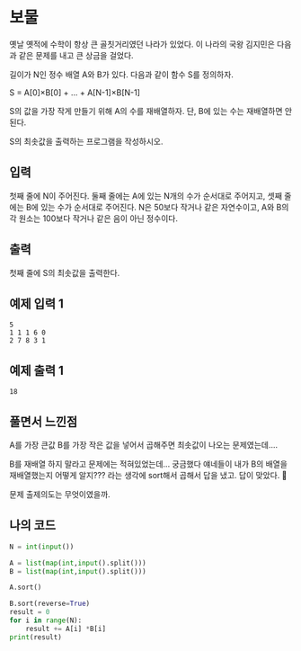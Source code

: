 # 보물

옛날 옛적에 수학이 항상 큰 골칫거리였던 나라가 있었다. 이 나라의 국왕 김지민은 다음과 같은 문제를 내고 큰 상금을 걸었다.

길이가 N인 정수 배열 A와 B가 있다. 다음과 같이 함수 S를 정의하자.

S = A[0]×B[0] + ... + A[N-1]×B[N-1]

S의 값을 가장 작게 만들기 위해 A의 수를 재배열하자. 단, B에 있는 수는 재배열하면 안 된다.

S의 최솟값을 출력하는 프로그램을 작성하시오.

## 입력

첫째 줄에 N이 주어진다. 둘째 줄에는 A에 있는 N개의 수가 순서대로 주어지고, 셋째 줄에는 B에 있는 수가 순서대로 주어진다. N은 50보다 작거나 같은 자연수이고, A와 B의 각 원소는 100보다 작거나 같은 음이 아닌 정수이다.

## 출력

첫째 줄에 S의 최솟값을 출력한다.

## 예제 입력 1 

```
5
1 1 1 6 0
2 7 8 3 1
```

## 예제 출력 1 

```
18
```



## 풀면서 느낀점

A를 가장 큰값 B를 가장 작은 값을 넣어서 곱해주면 최솟값이 나오는 문제였는데.... 

B를 재배열 하지 말라고 문제에는 적혀있었는데... 궁금했다 얘네들이 내가 B의 배열을 재배열했는지 어떻게 알지??? 라는 생각에 sort해서 곱해서 답을 냈고. 답이 맞았다. 😬

문제 출제의도는 무엇이였을까.



## 나의 코드

```python
N = int(input())

A = list(map(int,input().split()))
B = list(map(int,input().split()))

A.sort()

B.sort(reverse=True)
result = 0
for i in range(N):
    result += A[i] *B[i]
print(result)
```

